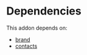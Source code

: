 # Dependencies

This addon depends on:

- [brand](https://github.com/bringout/oca-technical)
- [contacts](https://github.com/bringout/oca-ocb-technical/tree/2c245b96dde46fb2df4d0722eb8a461a8cca3bf9/odoo-bringout-oca-ocb-contacts)
